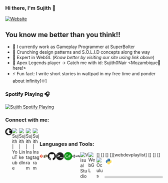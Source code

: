 ### Hi there, I'm Sujith 👋

[![Website](https://img.shields.io/website?label=SuperBolter.com&style=for-the-badge&url=https%3A%2F%2Fcodestackr.com)](https://www.superbolter.com)

## You know me better than you think!!

- 🔭 I currently work as Gameplay Programmer at SuperBolter
- 🌱 Crunching design patterns and S.O.L.I.D concepts along the way
- 👯 Expert in WebGL (*Know better by visiting our site using link above*)
- 🥅 Apex Legends player -> Catch me with id: Sujith0Nair <Mozambique🔫 here!>
- ⚡ Fun fact: I write short stories in wattpad in my free time and ponder about infinity[♾]

### Spotify Playing 🎧

[<img src="https://now-playing-codestackr.vercel.app/api/spotify-playing" alt="Sujith Spotify Playing" width="350" />](https://open.spotify.com/user/k9yr4po3ajd6kk7awuxwt3ala?si=Isy3JF7IQGaT8xR8yl5SxQ)

### Connect with me:

[<img align="left" alt="SuperBolter.com" width="22px" src="https://raw.githubusercontent.com/iconic/open-iconic/master/svg/globe.svg" />][website]
[<img align="left" alt="Sujith | YouTube" width="22px" src="https://cdn.jsdelivr.net/npm/simple-icons@v3/icons/youtube.svg" />][youtube]
[<img align="left" alt="Sujith | LinkedIn" width="22px" src="https://cdn.jsdelivr.net/npm/simple-icons@v3/icons/linkedin.svg" />][linkedin]
[<img align="left" alt="Sujith | Instagram" width="22px" src="https://cdn.jsdelivr.net/npm/simple-icons@v3/icons/instagram.svg" />][instagram]
[<img align="left" alt="Sujith | Instagram" width="22px" src="https://cdn.jsdelivr.net/npm/simple-icons@v3/icons/steam.svg" />][steam]
<br />

### Languages and Tools:

[<img align="left" alt="Git" width="26px" src="https://raw.githubusercontent.com/github/explore/80688e429a7d4ef2fca1e82350fe8e3517d3494d/topics/git/git.png" />]
[<img align="left" alt="GitHub" width="26px" src="https://raw.githubusercontent.com/github/explore/78df643247d429f6cc873026c0622819ad797942/topics/github/github.png" />]
[<img align="left" alt="Terminal" width="26px" src="https://raw.githubusercontent.com/github/explore/80688e429a7d4ef2fca1e82350fe8e3517d3494d/topics/terminal/terminal.png" />]
[<img align="left" alt="C#" width="26px" src="https://raw.githubusercontent.com/github/explore/80688e429a7d4ef2fca1e82350fe8e3517d3494d/topics/csharp/csharp.png" />][webdevplaylist]
[<img align="left" alt="Unity Monobehaviour" width="26px" src="https://raw.githubusercontent.com/github/explore/80688e429a7d4ef2fca1e82350fe8e3517d3494d/topics/unity/unity.png" />]
[<img align="left" alt="Visual Studio" width="26px" src="https://cdn.jsdelivr.net/npm/simple-icons@v5/icons/visualstudio.svg" />]
[<img align="left" alt="WebGL" width="26px" src="https://cdn.jsdelivr.net/npm/simple-icons@v5/icons/webgl.svg" />][website]
[<img align="left" alt="Oculus" width="26px" src="https://cdn.jsdelivr.net/npm/simple-icons@v5/icons/oculus.svg" />][oculusproject]
[<img align="left" alt="Python" width="26px" src="https://raw.githubusercontent.com/github/explore/80688e429a7d4ef2fca1e82350fe8e3517d3494d/topics/python/python.png" />]

<br />
<br />

---
[website]: https://superbolter.com
[youtube]: https://www.youtube.com/channel/UCyTOcnkSbZJ-4Kls0PNGF3g
[instagram]: https://instagram.com/sujith0nair
[linkedin]: https://www.linkedin.com/in/sujithpudussery/
[steam]: https://steamcommunity.com/profiles/76561198843563249/
[oculusproject]: https://youtu.be/FG7kZ8irObQ
